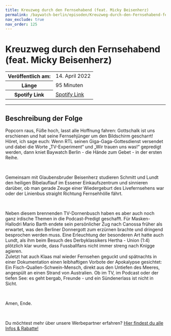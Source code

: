 ```yaml
---
title: Kreuzweg durch den Fernsehabend (feat. Micky Beisenherz)
permalink: /baywatch-berlin/episoden/Kreuzweg-durch-den-Fernsehabend-feat-Micky-Beisenherz
nav_exclude: true
nav_order: 125
---
```


# Kreuzweg durch den Fernsehabend (feat. Micky Beisenherz)
<table class="resp-table dcf-table dcf-table-responsive dcf-table-bordered dcf-table-striped dcf-w-100%">
                    <tbody>
                        <tr>
                            <th scope="row">Veröffentlich am:</th>
                            <td data-label="Veröffentlich am:">14. April 2022</td>
                        </tr>
                        <tr>
                            <th scope="row">Länge </th>
                            <td data-label="Länge ">95 Minuten</td>
                        </tr><tr>
                                <th scope="row">Spotify Link</th>
                                <td data-label="Spotify Link"><a href="https://open.spotify.com/episode/0eBhtO4ACOumwEe7xLLJPR">Spotify Link</a></td>
                            </tr></tbody>
                </table>

***

## Beschreibung der Folge

<div>
<p>Popcorn raus, Füße hoch, lasst alle Hoffnung fahren: Gottschalk ist uns erschienen und hat seine Fernsehjünger um den Bildschirm gescharrt! Höret, ich sage euch: Wenn RTL seinen Giga-Gaga-Gottesdienst versendet und dabei die Worte „TV-Experiment“ und „Wir trauen uns was!“ gepredigt werden, dann kniet Baywatch Berlin - die Hände zum Gebet - in der ersten Reihe. </p><br/><p>Gemeinsam mit Glaubensbruder Beisenherz studieren Schmitt und Lundt den heiligen Bibelauflauf im Essener Einkaufszentrum und sinnieren darüber, ob man gerade Zeuge einer Wiedergeburt des Livefernsehens war oder der Linienbus straight Richtung Fernsehhölle fährt.</p><br/><p>Neben diesem brennenden TV-Dornenbusch haben es aber auch noch ganz irdische Themen in die Podcast-Predigt geschafft. Für Masken-Hallodri Mario Barth endete sein persönlicher Zug nach Canossa früher als erwartet, was den Berliner Donnergott zum erzürnen brachte und dringend besprochen werden muss. Eine Erleuchtung der besonderen Art hatte auch Lundt, als ihm beim Besuch des Derbyklassikers Hertha - Union (1:4) plötzlich klar wurde, dass Fussballfans nicht immer streng nach Knigge agieren. <br/>Zuletzt hat auch Klaas mal wieder Fernsehen geguckt und spätnachts in einer Dokumentation einen leibhaftigen Vorbote der Apokalypse gesichtet: Ein Fisch-Quallen-Schwein-Mensch, direkt aus den Untiefen des Meeres, angespült an einen Strand von Australien. Ob im TV, im Podcast oder der tiefen See: es geht bergab, Freunde - und ein Sündenerlass ist nicht in Sicht.</p><br/><p>Amen, Ende.</p><br/><p>Du möchtest mehr über unsere Werbepartner erfahren? <a href="https://linktr.ee/BaywatchBerlin" rel="nofollow">Hier findest du alle Infos &amp; Rabatte!</a></p>  
</div>

